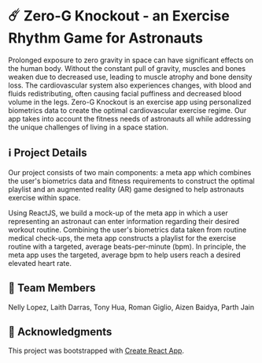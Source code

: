 # ☄️ Zero-G Knockout - an Exercise Rhythm Game for Astronauts

Prolonged exposure to zero gravity in space can have significant effects on the human body. Without the constant pull of gravity, muscles and bones weaken due to decreased use, leading to muscle atrophy and bone density loss. The cardiovascular system also experiences changes, with blood and fluids redistributing, often causing facial puffiness and decreased blood volume in the legs. Zero-G Knockout is an exercise app using personalized biometrics data to create the optimal cardiovascular exercise regime. Our app takes into account the fitness needs of astronauts all while addressing the unique challenges of living in a space station.

## ℹ️ Project Details

Our project consists of two main components: a meta app which combines the user's biometrics data and fitness requirements to construct the optimal playlist and an augmented reality (AR) game designed to help astronauts exercise within space.

Using ReactJS, we build a mock-up of the meta app in which a user representing an astronaut can enter information regarding their desired workout routine. Combining the user's biometrics data taken from routine medical check-ups, the meta app constructs a playlist for the exercise routine with a targeted, average beats-per-minute (bpm). In principle, the meta app uses the targeted, average bpm to help users reach a desired elevated heart rate.

## 🤝 Team Members
Nelly Lopez, Laith Darras, Tony Hua, Roman Giglio, Aizen Baidya, Parth Jain

## 🙌 Acknowledgments
This project was bootstrapped with [Create React App](https://github.com/facebook/create-react-app).

